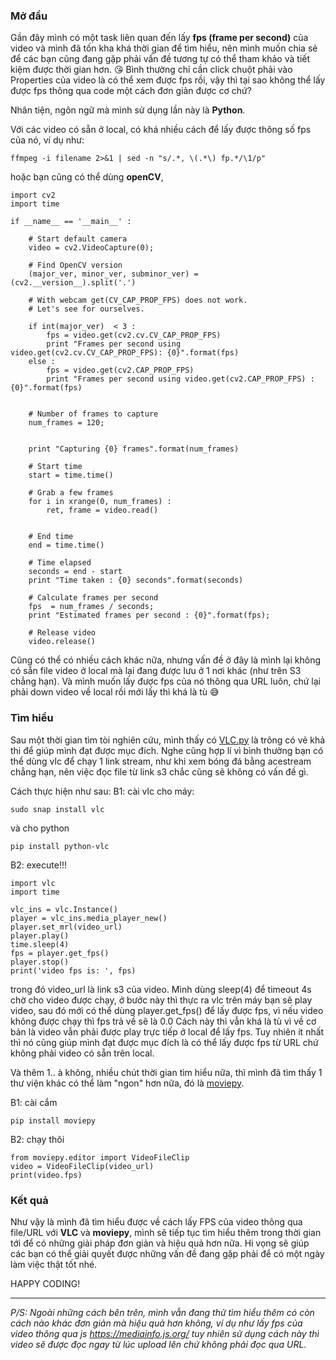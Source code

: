 ###  Mở đầu
Gần đây mình có một task liên quan đến lấy **fps (frame per second)** của video và mình đã tốn kha khá thời gian để tìm hiểu, nên mình muốn chia sẻ để các bạn cũng đang gặp phải vấn đề tương tự có thể tham khảo và tiết kiệm được thời gian hơn. :kissing_heart: Bình thường chỉ cần click chuột phải vào Properties của video là có thể xem được fps rồi, vậy thì tại sao không thể lấy được fps thông qua code một cách đơn giản được cơ chứ?

Nhân tiện, ngôn ngữ mà mình sử dụng lần này là **Python**. 

Với các video có sẵn ở local, có khá nhiều cách để lấy được thông số fps của nó, ví dụ như:
```
ffmpeg -i filename 2>&1 | sed -n "s/.*, \(.*\) fp.*/\1/p"
```
hoặc bạn cũng có thể dùng **openCV**,
```
import cv2
import time
 
if __name__ == '__main__' :
 
    # Start default camera
    video = cv2.VideoCapture(0);
     
    # Find OpenCV version
    (major_ver, minor_ver, subminor_ver) = (cv2.__version__).split('.')
     
    # With webcam get(CV_CAP_PROP_FPS) does not work.
    # Let's see for ourselves.
     
    if int(major_ver)  < 3 :
        fps = video.get(cv2.cv.CV_CAP_PROP_FPS)
        print "Frames per second using video.get(cv2.cv.CV_CAP_PROP_FPS): {0}".format(fps)
    else :
        fps = video.get(cv2.CAP_PROP_FPS)
        print "Frames per second using video.get(cv2.CAP_PROP_FPS) : {0}".format(fps)
     
 
    # Number of frames to capture
    num_frames = 120;
     
     
    print "Capturing {0} frames".format(num_frames)
 
    # Start time
    start = time.time()
     
    # Grab a few frames
    for i in xrange(0, num_frames) :
        ret, frame = video.read()
 
     
    # End time
    end = time.time()
 
    # Time elapsed
    seconds = end - start
    print "Time taken : {0} seconds".format(seconds)
 
    # Calculate frames per second
    fps  = num_frames / seconds;
    print "Estimated frames per second : {0}".format(fps);
 
    # Release video
    video.release()
```
Cũng có thể có nhiều cách khác nữa, nhưng vấn đề ở đây là mình lại không có sẵn file video ở local mà lại đang được lưu ở 1 nơi khác (như trên S3 chẳng hạn). Và mình muốn lấy được fps của nó thông qua URL luôn, chứ lại phải down video về local rồi mới lấy thì khá là tù :sweat_smile:

### Tìm hiểu
Sau một thời gian tìm tòi nghiên cứu, mình thấy có [VLC.py](https://pypi.org/project/python-vlc/) là trông có vẻ khả thi để giúp mình đạt được mục đích. Nghe cũng hợp lí vì bình thường bạn có thể dùng vlc để chạy 1 link stream, như khi xem bóng đá bằng acestream chẳng hạn, nên việc đọc file từ link s3 chắc cũng sẽ không có vấn đề gì.

Cách thực hiện như sau:
B1: cài vlc cho máy:
```
sudo snap install vlc
```
và cho python
```
pip install python-vlc
```

B2: execute!!!
```
import vlc
import time

vlc_ins = vlc.Instance()
player = vlc_ins.media_player_new()
player.set_mrl(video_url)
player.play()
time.sleep(4)
fps = player.get_fps()
player.stop()
print('video fps is: ', fps)
```
trong đó video_url là link s3 của video.
Mình dùng sleep(4) để timeout 4s chờ cho video được chạy, ở bước này thì thực ra vlc trên máy bạn sẽ play video, sau đó mới có thể dùng player.get_fps() để lấy được fps, vì nếu video không được chạy thì fps trả về sẽ là 0.0
Cách này thì vẫn khá là tù vì về cơ bản là video vẫn phải được play trực tiếp ở local để lấy fps. Tuy nhiên ít nhất thì nó cũng giúp mình đạt được mục đích là có thể lấy được fps từ URL chứ không phải video có sẵn trên local.

Và thêm 1.. à không, nhiều chút thời gian tìm hiểu nữa, thì mình đã tìm thấy 1 thư viện khác có thể làm "ngon" hơn nữa, đó là [moviepy](https://pypi.org/project/moviepy/).

B1: cài cắm
```
pip install moviepy
```
B2: chạy thôi
```
from moviepy.editor import VideoFileClip 
video = VideoFileClip(video_url)
print(video.fps)
```

### Kết quả
Như vậy là mình đã tìm hiểu được về cách lấy FPS của video thông qua file/URL với **VLC** và **moviepy**, mình sẽ tiếp tục tìm hiểu thêm trong thời gian tới để có những giải pháp đơn giản và hiệu quả hơn nữa. Hi vọng sẽ giúp các bạn có thể giải quyết được những vấn đề đang gặp phải để có một ngày làm việc thật tốt nhé.

HAPPY CODING!

-----
*P/S: Ngoài những cách bên trên, mình vẫn đang thử tìm hiểu thêm có còn cách nào khác đơn giản mà hiệu quả hơn không, ví dụ như lấy fps của video thông qua js
https://mediainfo.js.org/ tuy nhiên sử dụng cách này thì video sẽ được đọc ngay từ lúc upload lên chứ không phải đọc qua URL.*
